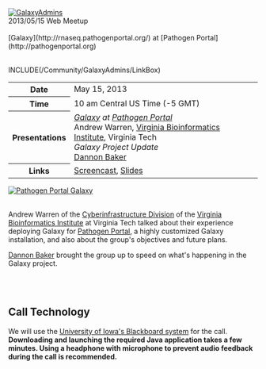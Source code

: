 <div class='center'><a href='/Community/GalaxyAdmins/'><img src='/Images/Logos/GalaxyAdmins.png' alt='GalaxyAdmins' /></a> 
<div class="title">2013/05/15 Web Meetup<br /><br />[Galaxy](http://rnaseq.pathogenportal.org/) at [Pathogen Portal](http://pathogenportal.org)
</div></div>

<br />

INCLUDE(/Community/GalaxyAdmins/LinkBox)

<table>
  <tr>
    <th> Date </th>
    <td> May 15, 2013 </td>
    <td rowspan=4 style=" border: none"> </td>
    <td rowspan=4 style=" border: none"> </td>
  </tr>
  <tr>
    <th> Time </th>
    <td> 10 am Central US Time (-5 GMT) </td>
  </tr>
  <tr>
    <th> Presentations </th>
    <td> <em><a href='http://rnaseq.pathogenportal.org/'>Galaxy</a> at <a href='http://pathogenportal.org'>Pathogen Portal</a></em><div class='indent'>Andrew Warren, <a href='https://www.vbi.vt.edu/'>Virginia Bioinformatics Institute</a>, Virginia Tech </div><em>Galaxy Project Update</em><div class='indent'><a href='/DannonBaker/'>Dannon Baker</a></div> </td>
  </tr>
  <tr>
    <th> Links </th>
    <td> <a href='https://globalcampus.uiowa.edu/play_recording.html?recordingId=1262346908659_1368628622535'>Screencast</a>, <a href='ATTACHMENT_URL201305PathogenPortalSlides.pdf'>Slides</a> </td>
  </tr>
</table>


<div class='right'><a href='http://rnaseq.pathogenportal.org/'><img src='/PathogenPortalGalaxyLandingPage.png' alt='Pathogen Portal Galaxy'  /></a></div>

<br />

Andrew Warren of the [Cyberinfrastructure Division](http://www.vbi.vt.edu/faculty/group_overview/Cyberinfrastructure_Division) of the [Virginia Bioinformatics Institute](https://www.vbi.vt.edu/) at Virginia Tech talked about their experience deploying Galaxy for [Pathogen Portal](http://pathogenportal.org), a highly customized Galaxy installation, and also about the group's objectives and future plans.

[Dannon Baker](/DannonBaker) brought the group up to speed on what's happening in the Galaxy project.

<br /><br />

## Call Technology

We will use the [University of Iowa's Blackboard system](../WebinarTech) for the call. **Downloading and launching the required Java application takes a few minutes. Using a headphone with microphone to prevent audio feedback during the call is recommended.**

<br />

